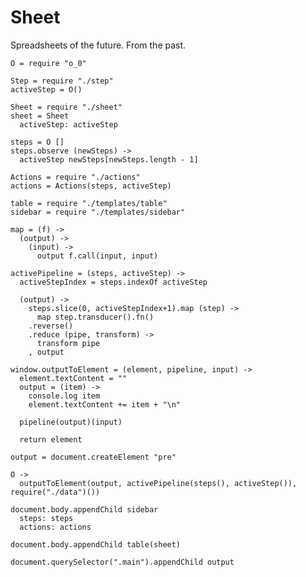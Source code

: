 Sheet
=====

Spreadsheets of the future. From the past.

    O = require "o_0"

    Step = require "./step"
    activeStep = O()

    Sheet = require "./sheet"
    sheet = Sheet
      activeStep: activeStep

    steps = O []
    steps.observe (newSteps) ->
      activeStep newSteps[newSteps.length - 1]

    Actions = require "./actions"
    actions = Actions(steps, activeStep)

    table = require "./templates/table"
    sidebar = require "./templates/sidebar"

    map = (f) ->
      (output) ->
        (input) ->
          output f.call(input, input)

    activePipeline = (steps, activeStep) ->
      activeStepIndex = steps.indexOf activeStep

      (output) ->
        steps.slice(0, activeStepIndex+1).map (step) ->
          map step.transducer().fn()
        .reverse()
        .reduce (pipe, transform) ->
          transform pipe
        , output

    window.outputToElement = (element, pipeline, input) ->
      element.textContent = ""
      output = (item) ->
        console.log item
        element.textContent += item + "\n"

      pipeline(output)(input)

      return element

    output = document.createElement "pre"

    O ->
      outputToElement(output, activePipeline(steps(), activeStep()), require("./data")())

    document.body.appendChild sidebar
      steps: steps
      actions: actions

    document.body.appendChild table(sheet)

    document.querySelector(".main").appendChild output
